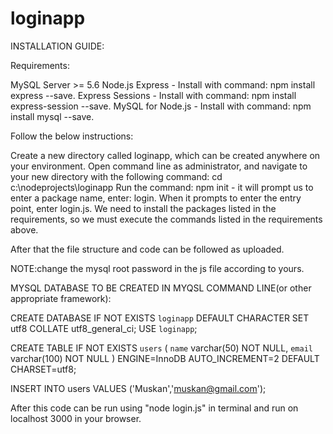 # loginapp
INSTALLATION GUIDE:


Requirements:

MySQL Server >= 5.6
Node.js
Express - Install with command: npm install express --save.
Express Sessions - Install with command: npm install express-session --save.
MySQL for Node.js - Install with command: npm install mysql --save.


Follow the below instructions:

Create a new directory called loginapp, which can be created anywhere on your environment.
Open command line as administrator, and navigate to your new directory with the following command: cd c:\nodeprojects\loginapp
Run the command: npm init - it will prompt us to enter a package name, enter: login.
When it prompts to enter the entry point, enter login.js.
We need to install the packages listed in the requirements, so we must execute the commands listed in the requirements above.

After that the file structure and code can be followed as uploaded.

NOTE:change the mysql root password in the js file according to yours.

MYSQL DATABASE TO BE CREATED IN MYQSL COMMAND LINE(or other appropriate framework):

CREATE DATABASE IF NOT EXISTS `loginapp` DEFAULT CHARACTER SET utf8 COLLATE utf8_general_ci;
USE `loginapp`;

CREATE TABLE IF NOT EXISTS `users` (
  `name` varchar(50) NOT NULL,
  `email` varchar(100) NOT NULL
) ENGINE=InnoDB AUTO_INCREMENT=2 DEFAULT CHARSET=utf8;

INSERT INTO users VALUES ('Muskan','muskan@gmail.com');

After this code can be run using "node login.js" in terminal
and run on localhost 3000 in your browser.
